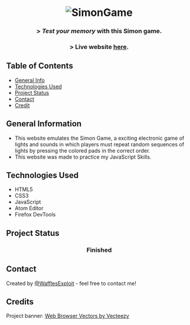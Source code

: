 
<h1 align="center">
<img alt="SimonGame" title="SimonGame" src="https://user-images.githubusercontent.com/15943431/202208972-c75e6a59-71a1-4f80-9ad2-5a137a1af511.png">
</h1>

<h3 align="center">
  > <em>Test your memory</em> with this Simon game.
</h3>
<h3 dir="auto" align="center">
  > Live website <a href="https://wafflesexploit.github.io/Simon-Game/" >here</a>.
</h3>

## Table of Contents
* [General Info](#general-information)
* [Technologies Used](#technologies-used)
* [Project Status](#project-status)
* [Contact](#contact)
* [Credit](#credit)
<!-- * [License](#license) -->


## General Information
- This website emulates the Simon Game, a exciting electronic game of lights and sounds in which players must repeat random sequences of lights by pressing the colored pads in the correct order.
- This website was made to practice my JavaScript Skills.

## Technologies Used
- HTML5
- CSS3
- JavaScript
- Atom Editor
- Firefox DevTools

## Project Status
 <h3 align="center"><strong>
   Finished</strong>
</h3>

## Contact
Created by [@WafflesExploit](https://github.com/WafflesExploit) - feel free to contact me!

## Credits
Project banner: <a href="https://www.vecteezy.com/free-vector/web-browser">Web Browser Vectors by Vecteezy</a>
